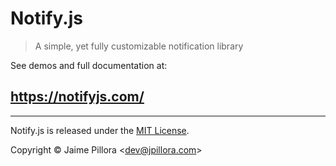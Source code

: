 Notify.js
=====

> A simple, yet fully customizable notification library

See demos and full documentation at:

## https://notifyjs.com/

----

Notify.js is released under the [MIT License](https://opensource.org/licenses/MIT).

Copyright © Jaime Pillora &lt;dev@jpillora.com&gt;
